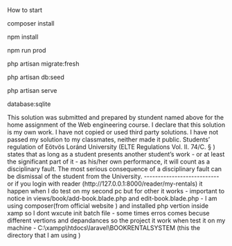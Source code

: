 How to start 

composer install

npm install

npm run prod

php artisan migrate:fresh

php artisan db:seed

php artisan serve


database:sqlite

<Alhitawi Mohammed>
This solution was submitted and prepared by stundent named above for the home assignment of the Web engineering course.
I declare that this solution is my own work.
I have not copied or used third party solutions.
I have not passed my solution to my classmates, neither  made it public.
Students’ regulation of Eötvös Loránd University (ELTE Regulations Vol. II. 74/C. § ) states that as long as a student presents another student’s 
work - or at least the significant part of it - as his/her own performance, it will count as a disciplinary fault. 
The most serious consequence of a disciplinary fault can be dismissal of the student from the University.
---------------------------
or if you login with reader (http://127.0.0.1:8000/reader/my-rentals) it happen when I do test on my second pc but for other it works 
- important to notice in views/book/add-book.blade.php and edit-book.blade.php
- I am using composer(from official website ) and installed php vertion inside xamp  so I dont wxcute init batch file 
- some times erros comes becuse different vertions and depandances so the project it work when test it on my machine 
- C:\xampp\htdocs\laravel\BOOKRENTALSYSTEM                                (this the directory that I am using )
